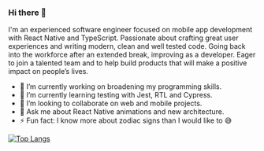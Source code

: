 ### Hi there 👋

I'm an experienced software engineer focused on mobile app development with React Native and TypeScript. Passionate about crafting great user experiences and writing modern, clean and well tested code. Going back into the workforce after an extended break, improving as a developer. Eager to join a talented team and to help build products that will make a positive impact on people’s lives.

- 🔭 I’m currently working on broadening my programming skills.
- 🌱 I’m currently learning testing with Jest, RTL and Cypress.
- 👯 I’m looking to collaborate on web and mobile projects.
- 💬 Ask me about React Native animations and new architecture.
- ⚡ Fun fact: I know more about zodiac signs than I would like to 😅

[![Top Langs](https://github-readme-stats.vercel.app/api/top-langs/?username=scalfs&exclude_repo=voxsrc21-dia,scalfs.github.io,asm_x86&layout=compact&langs_count=6&theme=github_dark)](https://github.com/anuraghazra/github-readme-stats)
